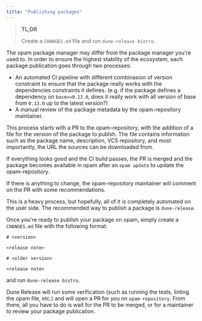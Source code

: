 ```yaml
---
title: "Publishing packages"
---
```


> **TL;DR**
> 
> Create a `CHANGES.md` file and run `dune-release bistro`.

The opam package manager may differ from the package manager you're used to. In order to ensure the highest stability of the ecosystem, each package publication goes through two processes:

- An automated CI pipeline with different combinasion of version constraint to ensure that the package really works with the dependencies constraints it defines. (e.g. if the package defines a dependency on `base>=0.13.0`, does it really work with all version of base from `0.13.0` up to the latest version?)
- A manual review of the package metadata by the opam-repository maintainer.

This process starts with a PR to the opam-repository, with the addition of a file for the version of the package to publsh. The file contains information such as the package name, description, VCS repository, and most importantly, the URL the sources can be downloaded from.

If everything looks good and the CI build passes, the PR is merged and the package becomes available in opam after an `opam update` to update the opam-repository.

If there is anything to change, the opam-repository maintainer will comment on the PR with some recommendations.

This is a heavy process, but hopefully, all of it is completely automated on the user side. The recommended way to publish a package is `dune-release`.

Once you're ready to publish your package on opam, simply create a `CHANGES.md` file with the following format:

```
# <version>

<release note>

# <older version>

<release note>
```

and run `dune-release bistro`.

Dune Release will run some verification (such as running the tests, linting the opam file, etc.) and will open a PR for you on `opam-repository`. From there, all you have to do is wait for the PR to be merged, or for a maintainer to review your package publication.
